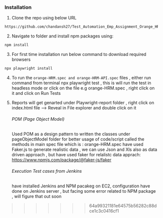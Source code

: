 ### Installation

1. Clone the repo using below URL

```sh
https://github.com/chandansh27/Test_Automation_Emp_Assignment_Orange_HRM.git
```

2. Navigate to folder and install npm packages using:

```sh
npm install
```
3. For first time installation run below command to download required browsers

```sh
npx playwright install
```

4. To run the `orange-HRM.spec and orange-HRM-API.spec` files , either run command from terminal  npx playwright test  , this is will run the test in  headless mode  or click on the file e.g orange-HRM.spec , right click on it and click on Run Tests 

5. Reports will get genarted under Playwright-report folder , right click on index.html file --> Reveal in File explorer and double click on it

   ###### POM (Page Object Model)
   Used POM as a design pattern to written the classes under pageObjectModel folder for better usage of code/script
   called the methods in main spec file which is : orange-HRM.spec
   have used Faker.js to generate realistic data , we can use Json and Xls also as data driven approach , but have used faker for relalistc data apprach:  https://www.npmjs.com/package/@faker-js/faker

   ###### Execution Test cases from Jenkins

   have installed Jenkins and NPM pacakeg on EC2, configuration have done on Jenkins server , but facing some error related to NPM package , will figure that out soon
   
>>>>>>> 64a99321181e64575b56282c88dce1c3c0416cf1
